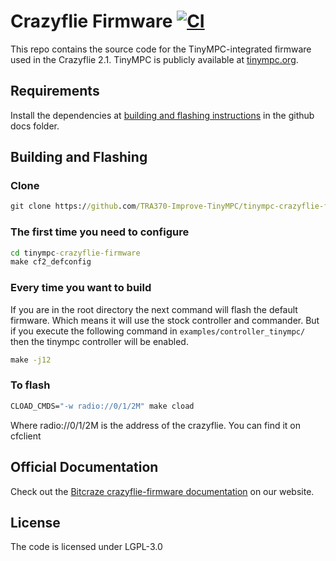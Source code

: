 # Crazyflie Firmware  [![CI](https://github.com/bitcraze/crazyflie-firmware/workflows/CI/badge.svg)](https://github.com/bitcraze/crazyflie-firmware/actions?query=workflow%3ACI)

This repo contains the source code for the TinyMPC-integrated firmware used in the Crazyflie 2.1. TinyMPC is publicly available at [tinympc.org](https://tinympc.org/).

## Requirements
Install the dependencies at [building and flashing instructions](https://github.com/bitcraze/crazyflie-firmware/blob/master/docs/building-and-flashing/build.md) in the github docs folder.

## Building and Flashing
### Clone
```bat
git clone https://github.com/TRA370-Improve-TinyMPC/tinympc-crazyflie-firmware
```

### The first time you need to configure
```bat
cd tinympc-crazyflie-firmware
make cf2_defconfig
```

### Every time you want to build 
If you are in the root directory the next command will flash the default firmware. Which means it will use the stock controller and commander.
But if you execute the following command in `examples/controller_tinympc/` then the tinympc controller will be enabled.
```bat
make -j12
```

### To flash
```bat
CLOAD_CMDS="-w radio://0/1/2M" make cload
```

Where radio://0/1/2M is the address of the crazyflie. You can find it on cfclient

## Official Documentation

Check out the [Bitcraze crazyflie-firmware documentation](https://www.bitcraze.io/documentation/repository/crazyflie-firmware/master/) on our website.

## License

The code is licensed under LGPL-3.0

